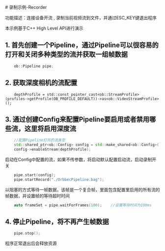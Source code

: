 # 录制示例-Recorder

功能描述：连接设备开流 , 录制当前视频流到文件，并通过ESC_KEY键退出程序

本示例基于C++ High Level API进行演示

## 1. 首先创建一个Pipeline，通过Pipeline可以很容易的打开和关闭多种类型的流并获取一组帧数据
```cpp
    ob::Pipeline pipe;
```

## 2. 获取深度相机的流配置
```
    depthProfile = std::const_pointer_cast<ob::StreamProfile>(profiles->getProfile(OB_PROFILE_DEFAULT))->as<ob::VideoStreamProfile>();
```

## 3. 通过创建Config来配置Pipeline要启用或者禁用哪些流，这里将启用深度流
```cpp
    //配置Pipeline打开的流类型
    std::shared_ptr<ob::Config> config = std::make_shared<ob::Config>();
    config->enableStream(depthProfile);
```

启动在Config中配置的流，如果不传参数，将启动默认配置启动流，启动录制开关
```cpp
    pipe.start(config);
    pipe.startRecord("./OrbbecPipeline.bag");
```
以阻塞的方式等待一帧数据，该帧是一个复合帧，里面包含配置里启用的所有流的帧数据，并设置帧的等待超时时间
```cpp
    auto frameSet = pipe.waitForFrames(100);    //设置等待时间为100ms
```

## 4. 停止Pipeline，将不再产生帧数据
```cpp
    pipe.stop();
```
程序正常退出后会释放资源